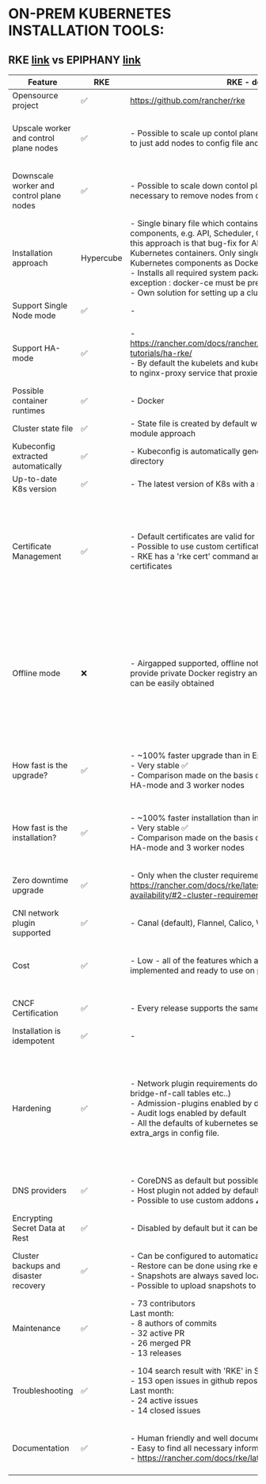 # ON-PREM KUBERNETES INSTALLATION TOOLS:

## RKE [link](https://github.com/rancher/rke) vs EPIPHANY [link](https://github.com/epiphany-platform/epiphany)

| Feature                                  | RKE                | RKE - description                             | Epiphany                        | Epiphany - description                        | Kubespray                                   | Kubespray - description               | Kubeone                            | Kubeone - description             |
| ---------------------------------------- | ------------------ | ----------------------------------------------| ------------------------------- | --------------------------------------------- | --------------------------------------------| ------------------------------------- | ---------------------------------- | --------------------------------- |
| Opensource project                       | :white_check_mark: | https://github.com/rancher/rke                | :white_check_mark: | https://github.com/epiphany-platform/epiphany | :white_check_mark: | https://github.com/kubernetes-sigs/kubespray | :white_check_mark: | https://github.com/kubermatic/kubeone |
| Upscale worker and control plane nodes   | :white_check_mark: | - Possible to scale up contol plane and worker nodes. It is necessary to just add nodes to config file and execute 'rke up' | :white_check_mark: | - Possible to scale up contol plane and worker nodes. It is necessary to add new nodes to config file, switch some flags and execute 'epicli apply' | :white_check_mark: | - Possible to scale up contol plane and worker nodes. It is necessary to add new nodes to config filen and execute 'ansible-playbook'<br /> - https://kubespray.io/#/docs/nodes | :x: | - No informations how to do it on prem |
| Downscale worker and control plane nodes | :white_check_mark: | - Possible to scale down contol plane and worker nodes. It is necessary to remove nodes from config file and execute 'rke up' | :x: | - | :white_check_mark: | - Possible to scale down contol plane and worker nodes. It is necessary to remove nodes from config file and execute 'ansible-playbook'<br /> - https://kubespray.io/#/docs/nodes | :x: | - No informations how to do it on prem |
| Installation approach                    | Hypercube | - Single binary file which contains all set of core Kubernetes components, e.g. API, Scheduler, Controller, etc. The problem with this approach is that bug-fix for API causes update of all core Kubernetes containers. Only single endpoint to download the binary. Kubernetes components as Docker containers - also kubelet.<br /> - Installs all required system packages automatically with one exception : docker-ce must be pre-installed on all nodes :warning:<br /> - Own solution for setting up a cluster based on the GO language | Kubeadm | - Based on python and ansible tool, uses kubeadm | Kubeadm | - Can be managed using pre-built docker images form quay.io, ansible based<br /> - Installs all required system packages automatically  | Kubeadm | - Installed from a single statically-linked binary, based on Ansible and Kubeadm<br /> - Installs all required system packages automatically |
| Support Single Node mode                 | :white_check_mark: | -                  | :white_check_mark: | - | :white_check_mark: | -                  | :white_check_mark: | -                  |
| Support HA-mode                          | :white_check_mark: | - https://rancher.com/docs/rancher/v2.x/en/installation/resources/k8s-tutorials/ha-rke/<br /> - By default the kubelets and kube-proxies are configured to connect to nginx-proxy service that proxies all requests to all master nodes | :white_check_mark: | - https://github.com/epiphany-platform/epiphany/blob/develop/docs/design-docs/kubernetes-ha/kubernetes-ha.md<br /> - Based on idea from kubespray HA-mode, on every node lightweight load-balancer is installed that proxies all requests to all master nodes | :white_check_mark: | - On every non master node lightweight load-balancer (nginx proxy) is installed that proxies all requests to all master nodes | :white_check_mark: | - Very poorly documented. Only master components are configured out of the box in HA mode, in order to achieve full high availability we should apply manually a similar solution as in Epiphany |
| Possible container runtimes              | :white_check_mark: | - Docker | :white_check_mark: | - Docker | :white_check_mark: | - Docker (default), containerd, cri-o | :white_check_mark: | - Docker (default), containerd<br /> - It's expected that the Docker support will be removed in Kubernetes 1.22 :warning: |
| Cluster state file                       | :white_check_mark: | - State file is created by default what can be very useful in case of module approach | :x: | - | :x: | - | :x: | - |
| Kubeconfig extracted automatically       | :white_check_mark: | - Kubeconfig is automatically generated for the RKE cluster in local directory | :x: | - Only for installation process | :x: | - | :white_check_mark: | - Kubeconfig is automatically generated for the Kubeone cluster in local directory |
| Up-to-date K8s version                   | :white_check_mark: | - The latest version of K8s with a slight delay | :x: | - Usually two minor version behind the upstream version | :white_check_mark: | - The latest version of K8s with a slight delay | :x: | - Usually two minor version behind the upstream version |
| Certificate Management                   | :white_check_mark: | - Default certificates are valid for 10 years<br /> - Possible to use custom certificates<br /> - RKE has a 'rke cert' command and it is possible to easily rotate the certificates | :white_check_mark: | - Default certificates are valid for one year (possible to set custom value)<br /> - Possible to use custom CA certificates<br /> - Epiphany has a ability to renew the certificates | :white_check_mark: | - Certficates are valid by default for one year<br />  - There is no official possibility to use custom certificate<br /> - Kubespray supports rotating certificates used for etcd and Kubernetes components, but some manual steps may be required<br /> - https://kubespray.io/#/docs/upgrades?id=upgrade-considerations | :white_check_mark: | - Certficates are valid by default for one year<br /> - It is not officially documented but certificates are renew during cluster upgrade<br /> - There is no official possibility to use custom certificate |
| Offline mode                             | :x:                | - Airgapped supported, offline not fully supported, we need to provide private Docker registry and the list of required docker images can be easily obtained | :white_check_mark: | - | :x: | - Not fully supported / automated<br /> - Docker images and binary files (kubeadm, kubectl, ...) can be downloaded automatically<br /> - Ddownload procedure requires exising 2-node online cluster :warning:<br /> - Download procedure fails if there is no "/etc/kubernetes/" folder present on the machines<br /> - User needs to provide on-prem docker-registry and http server<br /> - https://kubespray.io/#/docs/offline-environment | :x: | - Not fully supported / automated<br /> - Provides a script to download docker images<br /> - User needs to provide on-prem docker-registry <br /> - User needs to take care of system packages<br /> - https://docs.kubermatic.com/kubermatic/v2.14/advanced/offline_mode/ |
| How fast is the upgrade?                 | :white_check_mark: | - ~100% faster upgrade than in Epiphany<br /> - Very stable :white_check_mark: <br />  - Comparison made on the basis of cluster with 3 master nodes in HA-mode and 3 worker nodes  | :x: | - ~100% longer upgrade than in RKE<br /> - Comparison made on the basis of cluster with 3 master nodes in HA-mode and 3 worker nodes using custom repository feature. Without using the feature, the process is even much more longe (2-3 times). | :white_check_mark: | - ~60% faster upgrade than in Epiphany<br /> - Occasional failures <br /> - Comparison made on the basis of cluster with 3 master nodes in HA-mode and 3 worker nodes | :white_check_mark: | - ~70% faster upgrade than in Epiphany<br /> - Stable on KVM<br /> - Comparison made on the basis of cluster with 3 master nodes in HA-mode and 3 worker nodes |
| How fast is the installation?            | :white_check_mark: | - ~100% faster installation than in Epiphany<br /> - Very stable :white_check_mark: <br /> - Comparison made on the basis of cluster with 3 master nodes in HA-mode and 3 worker nodes | :x: | - ~100% longer installation than in RKE<br /> - Comparison made on the basis of cluster with 3 master nodes in HA-mode and 3 worker nodes using custom repository feature. Without using the feature, the process is even much more longe (2-3 times). | :white_check_mark: | - ~60% faster installation than in Epiphany<br /> - Occasional failures<br /> - Comparison made on the basis of cluster with 3 master nodes in HA-mode and 3 worker nodes | :white_check_mark: | - ~70% faster installation than in Epiphany<br /> - It was not possible to install on Azure online, failed repeatedly :warning:, stable on KVM<br /> - Comparison made on the basis of cluster with 3 master nodes in HA-mode and 3 worker nodes |
| Zero downtime upgrade                    | :white_check_mark: | - Only when the cluster requirements are meet: https://rancher.com/docs/rke/latest/en/upgrades/maintaining-availability/#2-cluster-requirements | :white_check_mark: | - Only when the cluster requirements are meet: https://github.com/epiphany-platform/epiphany/blob/develop/docs/home/howto/UPGRADE.md | :white_check_mark: | - Using ansible upgrade playbook and only when the cluster requirements are meet, check gracful upgrade: https://kubespray.io/#/docs/upgrades | :white_check_mark: | - Only when the cluster requirements are meet, upgrade is procesing node by node in place, more: https://docs.kubermatic.com/kubeone/v1.0/upgrading/ | 
| CNI network plugin supported             | :white_check_mark: | - Canal (default), Flannel, Calico, Weave | :white_check_mark: | - Flannel (default), Calico, Canal | :white_check_mark: | - Calico (default), canal, cilium, flannel, kube-ovn, kube-router, macvlan, ovn4nfv, weave | :white_check_mark: | - Canal (default), weave |
| Cost                                     | :white_check_mark: | - Low - all of the features which are in Epiphany are already well implemented and ready to use on production | :x: | - High - Epiphany team need to mantain all the code and upgrades | :white_check_mark: | - Medium - almost all of the features which are in Epiphany are already implemented but there are still a lot of code which could be improved and added | :x: | - High - lots of code need to be added and improved in order to have the epiphany features |
| CNCF Certification                       | :white_check_mark: | - Every release supports the same APIs as upstream Kubernetes | :x: | - Epiphany is only based on Kubeadm which has CNCF Certification. Every release supports the same APIs as upstream Kubernetes | :white_check_mark: | - Every release supports the same APIs as upstream Kubernetes | :white_check_mark: | - Every release supports the same APIs as upstream Kubernetes |
| Installation is idempotent               | :white_check_mark: | - | :white_check_mark: | - | :x: | - Lots of indempotent issue repoted | :white_check_mark: | - https://github.com/kubermatic/kubeone/pull/663 |
| Hardening                                | :white_check_mark: | - Network plugin requirements done by default ( IP forwarding, bridge-nf-call tables etc..)<br /> - Admission-plugins enabled by default<br /> - Audit logs enabled by default<br /> - All the defaults of kubernetes services can be changed using the extra_args in config file. | :white_check_mark: | - All the hardening (IP forwarding, bridge-nf-call tables etc..) is done by default and mantain by Epiphany Team using usually ansible modules<br /> - Audit logs enabled by default<br /> - Admission-plugins enabled by default<br /> - All the defaults of kubernetes services can be changed using parameters in config file, if no we can add the possibility. | :x: | - Network plugin requirements done by default ( IP forwarding, bridge-nf-call tables etc..)<br /> - Admission-plugins enabled by default but there are still some of them which should be added in manifest file<br /> - Audit logs disabled by default<br /> - Lots of the defaults of kubernetes services can be changed using manifest files but there are still some parameters which are not configurable in manifest config file | :x: | - Network plugin requirements done by default ( IP forwarding, bridge-nf-call tables etc..)<br /> - Admission-plugins enabled by default but there are still some of them which should be added in manifest file<br /> - Audit logs disabled by default<br /> - Lots of the defaults of kubernetes services can be changed using manifest files but there are still some parameters which are not configurable in manifest config file |
| DNS providers                            | :white_check_mark: | - CoreDNS as default but possible to use kube-dns<br /> - Host plugin not added by default<br /> - Possible to use custom addons :warning: | :white_check_mark: | - CoreDNS as default<br />  - Config map is updated by default with host plugin using ansible and kubectl | :white_check_mark: | - CoreDNS by default, possible to use: CoreDNS Dual mode, Manual mode or none<br /> - Host plugin is not added by default | :white_check_mark: | - CoreDNS as default <br /> - Possible to use custom addons :warning: |
| Encrypting Secret Data at Rest           | :white_check_mark: | - Disabled by default but it can be enabled easily | :white_check_mark: | - Enabled by default, can be easily disbaled | :white_check_mark: | - Disabled by default, can be easily enabled | :x: | - Disabled by default, not configurable |
| Cluster backups and disaster recovery    | :white_check_mark: | - Can be configured to automatically take snapshots of etcd<br /> - Restore can be done using rke etcd snapshot-restore command <br /> - Snapshots are always saved locally in /opt/rke/etcd-snapshots <br /> - Possible to upload snapshots to Amazon S3 backend | :white_check_mark: | - Can be done using epicli backup command<br /> - Default backup location is defined on repository host<br /> - Possible backend storage for snapshots: Azure Blob Storage, Amazon S3, NAS and any other attached storage<br /> - Restore can be done using epicli recovery command | :x: | - Very poorly documented, but looking at the code it can be possible to run manually ready to use ansible playbook and save etcd backup locally, nothing more | :white_check_mark: | - Backup is possible to do automcaticaly to AWS S3 bucket using backup addon, recovery process must be done manually |
| Maintenance                              | :white_check_mark: | - 73 contributors<br /> Last month:<br /> - 8 authors of commits<br /> - 32 active PR<br /> - 26 merged PR<br /> - 13 releases | :white_check_mark: | - 23 contributors<br /> Last month:<br /> - 6 authors of commits<br /> - 36 active PR<br /> - 29 merged PR<br /> - 1 release | :white_check_mark: | - 702 contributors<br /> Last month:<br /> - 26 authors of commits<br /> - 86 active PR<br /> - 75 merged PR<br /> - 1 release | :white_check_mark: | - 36 contributors<br /> Last month:<br /> - 3 authors of commits<br /> - 9 active PR<br /> - 6 merged PR<br /> - 1 release |
| Troubleshooting                          | :white_check_mark: | - 104 search result with 'RKE' in Stack Overflow community<br /> - 153 open issues in github repository<br /> Last month:<br /> - 24 active issues<br /> - 14 closed issues | :white_check_mark: | - No activity in Stack Overflow community<br /> - 298 open issues in github repository<br /> Last month:<br /> - 43 active issues<br /> - 18 closed issues | :white_check_mark: | - 374 search result with 'Kubespray' in Stack Overflow community<br /> - 142 open issues in github repository<br /> Last month:<br /> - 85 active issues<br /> - 57 closed issues | :white_check_mark: | - No activity in Stack Overflow community<br /> - 42 open issues in github repository<br /> Last month:<br /> - 24 active issues<br /> - 12 closed issues |
| Documentation                            | :white_check_mark: | - Human friendly and well documented <br /> - Easy to find all necessary information<br /> - https://rancher.com/docs/rke/latest/en/ | :white_check_mark: | - Need to be improved<br /> - Almost all necessary topics are covered <br /> - All the documentation in .md files in github repository<br /> - Already created task for the improvment<br /> - https://github.com/epiphany-platform/epiphany | :white_check_mark: | - Human friendly documentation but a lot of inaccurate information, need to be still improved<br /> - https://kubespray.io/#/ | :white_check_mark: | - No examples documented for on-prem installation, a lot of important topics are not covered<br /> - The least valuable documentation :warning:<br /> - https://docs.kubermatic.com/kubeone/master/ |
